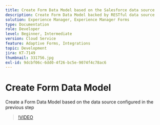 ```yaml
---
title: Create Form Data Model based on the Salesforce data source
description: Create Form Data Model backed by RESTful data source
solution: Experience Manager, Experience Manager Forms
type: Documentation
role: Developer
level: Beginner, Intermediate
version: Cloud Service
feature: Adaptive Forms, Integrations
topic: Development
jira: KT-7149
thumbnail: 331756.jpg
exl-id: 9dcbf06c-6dd0-4f26-bc5e-9074f4c78ac6
---
```

# Create Form Data Model

Create a Form Data Model based on the data source configured in the previous step

>[!VIDEO](https://video.tv.adobe.com/v/331756?quality=12&learn=on)
